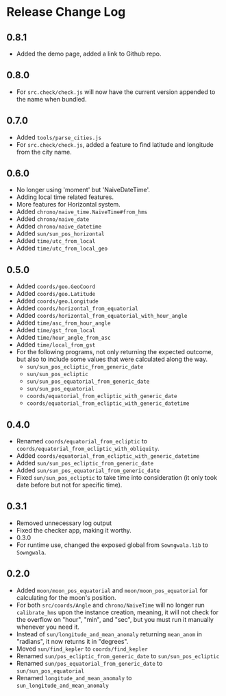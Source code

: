 # Release Change Log

## 0.8.1

- Added the demo page, added a link to Github repo.

## 0.8.0

- For `src.check/check.js` will now have the current version appended to the name when bundled.

## 0.7.0

- Added `tools/parse_cities.js`
- For `src.check/check.js`, added a feature to find latitude and longitude from the city name.

## 0.6.0

- No longer using 'moment' but 'NaiveDateTime'.
- Adding local time related features.
- More features for Horizontal system.
- Added `chrono/naive_time.NaiveTime#from_hms`
- Added `chrono/naive_date`
- Added `chrono/naive_datetime`
- Added `sun/sun_pos_horizontal`
- Added `time/utc_from_local`
- Added `time/utc_from_local_geo`

## 0.5.0

- Added `coords/geo.GeoCoord`
- Added `coords/geo.Latitude`
- Added `coords/geo.Longitude`
- Added `coords/horizontal_from_equatorial`
- Added `coords/horizontal_from_equatorial_with_hour_angle`
- Added `time/asc_from_hour_angle`
- Added `time/gst_from_local`
- Added `time/hour_angle_from_asc`
- Added `time/local_from_gst`
- For the following programs, not only returning the expected outcome, but also to include some values that were calculated along the way.
  - `sun/sun_pos_ecliptic_from_generic_date`
  - `sun/sun_pos_ecliptic`
  - `sun/sun_pos_equatorial_from_generic_date`
  - `sun/sun_pos_equatorial`
  - `coords/equatorial_from_ecliptic_with_generic_date`
  - `coords/equatorial_from_ecliptic_with_generic_datetime`

## 0.4.0

- Renamed `coords/equatorial_from_ecliptic` to `coords/equatorial_from_ecliptic_with_obliquity`.
- Added `coords/equatorial_from_ecliptic_with_generic_datetime`
- Added `sun/sun_pos_ecliptic_from_generic_date`
- Added `sun/sun_pos_equatorial_from_generic_date`
- Fixed `sun/sun_pos_ecliptic` to take time into consideration (it only took date before but not for specific time).

## 0.3.1

- Removed unnecessary log output
- Fixed the checker app, making it worthy.
- 0.3.0
- For runtime use, changed the exposed global from `Sowngwala.lib` to `Sowngwala`.

## 0.2.0

- Added `moon/moon_pos_equatorial` and `moon/moon_pos_equatorial` for calculating for the moon's position.
- For both `src/coords/Angle` and `chrono/NaiveTime` will no longer run `calibrate_hms` upon the instance creation, meaning, it will not check for the overflow on "hour", "min", and "sec", but you must run it manually whenever you need it.
- Instead of `sun/longitude_and_mean_anomaly` returning `mean_anom` in "radians", it now returns it in "degrees".
- Moved `sun/find_kepler` to `coords/find_kepler`
- Renamed `sun/pos_ecliptic_from_generic_date` to `sun/sun_pos_ecliptic`
- Renamed `sun/pos_equatorial_from_generic_date` to `sun/sun_pos_equatorial`
- Renamed `longitude_and_mean_anomaly` to `sun_longitude_and_mean_anomaly`
